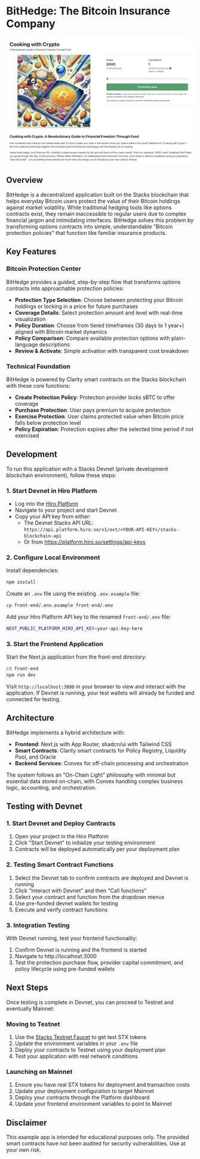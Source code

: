 # BitHedge: The Bitcoin Insurance Company

![BitHedge Protection Platform](./screenshot.png)

## Overview

BitHedge is a decentralized application built on the Stacks blockchain that helps everyday Bitcoin users protect the value of their Bitcoin holdings against market volatility. While traditional hedging tools like options contracts exist, they remain inaccessible to regular users due to complex financial jargon and intimidating interfaces. BitHedge solves this problem by transforming options contracts into simple, understandable "Bitcoin protection policies" that function like familiar insurance products.

## Key Features

### Bitcoin Protection Center

BitHedge provides a guided, step-by-step flow that transforms options contracts into approachable protection policies:

- **Protection Type Selection**: Choose between protecting your Bitcoin holdings or locking in a price for future purchases
- **Coverage Details**: Select protection amount and level with real-time visualization
- **Policy Duration**: Choose from tiered timeframes (30 days to 1 year+) aligned with Bitcoin market dynamics
- **Policy Comparison**: Compare available protection options with plain-language descriptions
- **Review & Activate**: Simple activation with transparent cost breakdown

### Technical Foundation

BitHedge is powered by Clarity smart contracts on the Stacks blockchain with these core functions:

- **Create Protection Policy**: Protection provider locks sBTC to offer coverage
- **Purchase Protection**: User pays premium to acquire protection
- **Exercise Protection**: User claims protected value when Bitcoin price falls below protection level
- **Policy Expiration**: Protection expires after the selected time period if not exercised

## Development

To run this application with a Stacks Devnet (private development blockchain environment), follow these steps:

### 1. Start Devnet in Hiro Platform

- Log into the [Hiro Platform](https://platform.hiro.so)
- Navigate to your project and start Devnet
- Copy your API key from either:
  - The Devnet Stacks API URL: `https://api.platform.hiro.so/v1/ext/<YOUR-API-KEY>/stacks-blockchain-api`
  - Or from https://platform.hiro.so/settings/api-keys

### 2. Configure Local Environment

Install dependencies:

```bash
npm install
```

Create an `.env` file using the existing `.env.example` file:

```bash
cp front-end/.env.example front-end/.env
```

Add your Hiro Platform API key to the renamed `front-end/.env` file:

```bash
NEXT_PUBLIC_PLATFORM_HIRO_API_KEY=your-api-key-here
```

### 3. Start the Frontend Application

Start the Next.js application from the front-end directory:

```bash
cd front-end
npm run dev
```

Visit `http://localhost:3000` in your browser to view and interact with the application. If Devnet is running, your test wallets will already be funded and connected for testing.

## Architecture

BitHedge implements a hybrid architecture with:

- **Frontend**: Next.js with App Router, shadcn/ui with Tailwind CSS
- **Smart Contracts**: Clarity smart contracts for Policy Registry, Liquidity Pool, and Oracle
- **Backend Services**: Convex for off-chain processing and orchestration

The system follows an "On-Chain Light" philosophy with minimal but essential data stored on-chain, with Convex handling complex business logic, accounting, and orchestration.

## Testing with Devnet

### 1. Start Devnet and Deploy Contracts

1. Open your project in the Hiro Platform
2. Click "Start Devnet" to initialize your testing environment
3. Contracts will be deployed automatically per your deployment plan

### 2. Testing Smart Contract Functions

1. Select the Devnet tab to confirm contracts are deployed and Devnet is running
2. Click "Interact with Devnet" and then "Call functions"
3. Select your contract and function from the dropdown menus
4. Use pre-funded devnet wallets for testing
5. Execute and verify contract functions

### 3. Integration Testing

With Devnet running, test your frontend functionality:

1. Confirm Devnet is running and the frontend is started
2. Navigate to http://localhost:3000
3. Test the protection purchase flow, provider capital commitment, and policy lifecycle using pre-funded wallets

## Next Steps

Once testing is complete in Devnet, you can proceed to Testnet and eventually Mainnet:

### Moving to Testnet

1. Use the [Stacks Testnet Faucet](https://explorer.hiro.so/sandbox/faucet?chain=testnet) to get test STX tokens
2. Update the environment variables in your `.env` file
3. Deploy your contracts to Testnet using your deployment plan
4. Test your application with real network conditions

### Launching on Mainnet

1. Ensure you have real STX tokens for deployment and transaction costs
2. Update your deployment configuration to target Mainnet
3. Deploy your contracts through the Platform dashboard
4. Update your frontend environment variables to point to Mainnet

## Disclaimer

This example app is intended for educational purposes only. The provided smart contracts have not been audited for security vulnerabilities. Use at your own risk.
